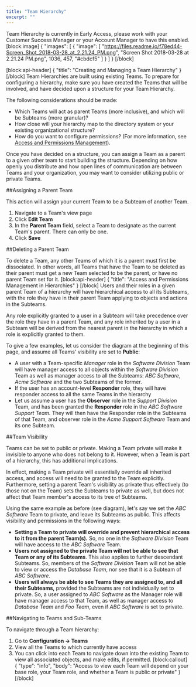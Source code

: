 ```yaml
---
title: "Team Hierarchy"
excerpt: ""
---
```

Team Hierarchy is currently in Early Access, please work with your Customer Success Manager or your Account Manager to have this enabled. 
[block:image]
{
  "images": [
    {
      "image": [
        "https://files.readme.io/f78ed44-Screen_Shot_2018-03-28_at_2.21.24_PM.png",
        "Screen Shot 2018-03-28 at 2.21.24 PM.png",
        1036,
        457,
        "#cbdcf5"
      ]
    }
  ]
}
[/block]

[block:api-header]
{
  "title": "Creating and Managing a Team Hierarchy"
}
[/block]
Team Hierarchies are built using existing Teams. To prepare for configuring a hierarchy, make sure you have created the Teams that will be involved, and have decided upon a structure for your Team Hierarchy.

The following considerations should be made:

- Which Teams will act as parent Teams (more inclusive), and which will be Subteams (more granular)?
- How close will your hierarchy map to the directory system or your existing organizational structure?
- How do you want to configure permissions? (For more information, see [Access and Permissions Management](https://support.pagerduty.com/docs/team-hierarchy#section-access-and-permissions-management-in-hierarchies)).

Once you have decided on a structure, you can assign a Team as a parent to a given other team to start building the structure. Depending on how openly you distribute and how open lines of communication are between Teams and your organization, you may want to consider utilizing public or private Teams.

##Assigning a Parent Team

This action will assign your current Team to be a Subteam of another Team.

1. Navigate to a Team's view page
2. Click **Edit Team** 
3. In the **Parent Team** field, select a Team to designate as the current Team's parent. There can only be one.
4. Click **Save**

##Deleting a Parent Team

To delete a Team, any other Teams of which it is a parent must first be dissociated. In other words, all Teams that have the Team to be deleted as their parent must get a new Team selected to be the parent, or have no parent Team set for it.
[block:api-header]
{
  "title": "Access and Permissions Management in Hierarchies"
}
[/block]
Users and their roles in a given parent Team of a hierarchy will have hierarchical access to all its Subteams, with the role they have in their parent Team applying to objects and actions in the Subteams. 

Any role explicitly granted to a user in a Subteam will take precedence over the role they have in a parent Team, and any role inherited by a user in a Subteam will be derived from the nearest parent in the hierarchy in which a role is explicitly granted to them.

To give a few examples, let us consider the diagram at the beginning of this page, and assume all Teams' visibility are set to **Public**:

* A user with a Team-specific *Manager* role in the *Software Division* Team will have manager access to all objects within the *Software Division* Team as well as manager access to all the Subteams: *ABC Software*, *Acme Software* and the two Subteams of the former.
* If the user has an account-level **Responder** role, they will have responder access to all the same Teams in the hierarchy
* Let us assume a user has the **Observer** role in the *Support Division* Team, and has been granted the **Responder** role in the *ABC Software Support Team.* They will then have the Responder role in the Subteams of that Team, and observer role in the *Acme Support Software* Team and its one Subteam.

##Team Visibility

Teams can be set to public or private. Making a Team private will make it invisible to anyone who does not belong to it. However, when a Team is part of a hierarchy, this has additional implications.

In effect, making a Team private will essentially override all inherited access, and access will need to be granted to the Team explicitly. Furthermore, setting a parent Team's visibility as private thus effectively (to those not on the Team) sets the Subteams to private as well, but does not affect that Team member's access to its tree of Subteams.

Using the same example as before (see diagram), let's say we set the *ABC Software* Team to private, and leave its Subteams as public. This affects visibility and permissions in the following ways: 

* **Setting a Team to private will override and prevent hierarchical access to it from the parent Team(s).** So, no one in the *Software Division* Team will have access to the *ABC Software* Team.
* **Users not assigned to the private Team will not be able to see that Team or any of its Subteams**. This also applies to further descendant Subteams. So, members of the *Software Division* Team will not be able to view or access the *Database Team*, nor see that it is a Subteam of *ABC Software*.
* **Users will always be able to see Teams they are assigned to, and all their Subteams,** provided the Subteams are not individually set to private. So, a user assigned to *ABC Software* as the Manager role will have manager access to that Team, as well as manager access to *Database Team* and *Foo Team*, even if *ABC Software* is set to private.

##Navigating to Teams and Sub-Teams

To navigate through a Team hierarchy:

1. Go to **Configuration → Teams**
2. View all the Teams to which currently have access
3. You can click into each Team to navigate down into the existing Team to view all associated objects, and make edits, if permitted.
[block:callout]
{
  "type": "info",
  "body": "Access to view each Team will depend on your base role, your Team role, and whether a Team is public or private"
}
[/block]
